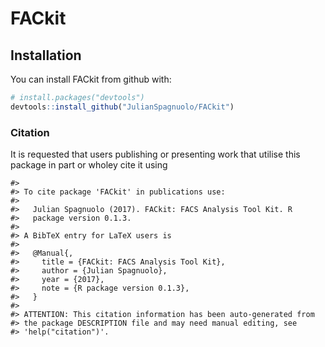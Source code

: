 
<!-- README.md is generated from README.Rmd. Please edit that file -->

# FACkit

## Installation

You can install FACkit from github with:

``` r
# install.packages("devtools")
devtools::install_github("JulianSpagnuolo/FACkit")
```

### Citation

It is requested that users publishing or presenting work that utilise
this package in part or wholey cite it using

    #> 
    #> To cite package 'FACkit' in publications use:
    #> 
    #>   Julian Spagnuolo (2017). FACkit: FACS Analysis Tool Kit. R
    #>   package version 0.1.3.
    #> 
    #> A BibTeX entry for LaTeX users is
    #> 
    #>   @Manual{,
    #>     title = {FACkit: FACS Analysis Tool Kit},
    #>     author = {Julian Spagnuolo},
    #>     year = {2017},
    #>     note = {R package version 0.1.3},
    #>   }
    #> 
    #> ATTENTION: This citation information has been auto-generated from
    #> the package DESCRIPTION file and may need manual editing, see
    #> 'help("citation")'.
